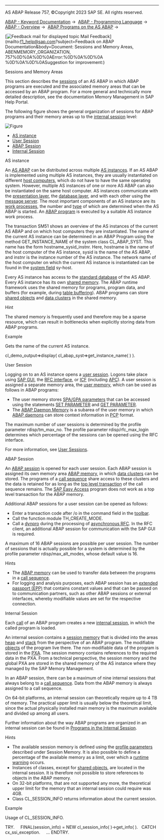   

* * *

AS ABAP Release 757, ©Copyright 2023 SAP SE. All rights reserved.

[ABAP - Keyword Documentation](https://help.sap.com/doc/abapdocu_757_index_htm/7.57/en-US/abenabap.htm) →  [ABAP - Programming Language](https://help.sap.com/doc/abapdocu_757_index_htm/7.57/en-US/abenabap_reference.htm) →  [ABAP - Overview](https://help.sap.com/doc/abapdocu_757_index_htm/7.57/en-US/abenabap_oview.htm) →  [ABAP Programs on the AS ABAP](https://help.sap.com/doc/abapdocu_757_index_htm/7.57/en-US/abenorganization_of_modules.htm) → 

 [![](Mail.gif?object=Mail.gif&sap-language=EN "Feedback mail for displayed topic") Mail Feedback](mailto:f1_help@sap.com?subject=Feedback on ABAP Documentation&body=Document: Sessions and Memory Areas, ABENMEMORY_ORGANIZATION, 757%0D%0A%0D%0AError:%0D%0A%0D%0A
%0D%0A%0D%0ASuggestion for improvement:)

Sessions and Memory Areas

This section describes the [sessions](https://help.sap.com/doc/abapdocu_757_index_htm/7.57/en-US/abensession_glosry.htm "Glossary Entry") of an AS ABAP in which ABAP programs are executed and the associated memory areas that can be accessed by an ABAP program. For a more general and technically more detailed description, see the documentation Memory Management in SAP Help Portal.

The following figure shows the general organization of sessions for ABAP programs and their memory areas up to the [internal session](https://help.sap.com/doc/abapdocu_757_index_htm/7.57/en-US/abeninternal_session_glosry.htm "Glossary Entry") level:

![Figure](abdoc_memory1.gif)

-   [AS instance](#@@ITOC@@ABENMEMORY_ORGANIZATION_1)
-   [User Session](#@@ITOC@@ABENMEMORY_ORGANIZATION_2)
-   [ABAP Session](#@@ITOC@@ABENMEMORY_ORGANIZATION_3)
-   [Internal Session](#@@ITOC@@ABENMEMORY_ORGANIZATION_4)

AS instance   

An [AS ABAP](https://help.sap.com/doc/abapdocu_757_index_htm/7.57/en-US/abenas_abap_glosry.htm "Glossary Entry") can be distributed across multiple [AS instances](https://help.sap.com/doc/abapdocu_757_index_htm/7.57/en-US/abenas_instance_glosry.htm "Glossary Entry"). If an AS ABAP is implemented using multiple AS instances, they are usually instantiated on different [host computers](https://help.sap.com/doc/abapdocu_757_index_htm/7.57/en-US/abenhost_computer_glosry.htm "Glossary Entry"), which do not have to have the same operating system. However, multiple AS instances of one or more AS ABAP can also be instantiated on the same host computer. AS instances communicate with the [presentation layer](https://help.sap.com/doc/abapdocu_757_index_htm/7.57/en-US/abenpresentation_layer_glosry.htm "Glossary Entry"), the [database layer](https://help.sap.com/doc/abapdocu_757_index_htm/7.57/en-US/abendatabase_layer_glosry.htm "Glossary Entry"), and with each other using the [message server](https://help.sap.com/doc/abapdocu_757_index_htm/7.57/en-US/abenmessage_server_glosry.htm "Glossary Entry"). The most important components of an AS instance are its [work processes](https://help.sap.com/doc/abapdocu_757_index_htm/7.57/en-US/abenwork_process_glosry.htm "Glossary Entry"), the number and [type](https://help.sap.com/doc/abapdocu_757_index_htm/7.57/en-US/abentype_glosry.htm "Glossary Entry") of which are determined when the AS ABAP is started. An [ABAP program](https://help.sap.com/doc/abapdocu_757_index_htm/7.57/en-US/abenabap_program_glosry.htm "Glossary Entry") is executed by a suitable AS instance work process.

The transaction SM51 shows an overview of the AS instances of the current AS ABAP and on which host computers they are instantiated. The name of the current AS instance can be determined in an ABAP Program using the method GET\_INSTANCE\_NAME of the system class CL\_ABAP\_SYST. This name has the form hostname\_sysid\_instnr. Here, hostname is the name of the host computer of the AS instance, sysid is the name of the AS ABAP, and instnr is the instance number of the AS instance. The network name of the host computer on which the current AS instance is instantiated can be found in the [system field](https://help.sap.com/doc/abapdocu_757_index_htm/7.57/en-US/abensystem_field_glosry.htm "Glossary Entry") sy-host.

Every AS instance has access to the [standard database](https://help.sap.com/doc/abapdocu_757_index_htm/7.57/en-US/abenstandard_db_glosry.htm "Glossary Entry") of the AS ABAP. Every AS instance has its own [shared memory](https://help.sap.com/doc/abapdocu_757_index_htm/7.57/en-US/abenshared_memory_glosry.htm "Glossary Entry"). The ABAP runtime framework uses the shared memory for programs, program data, and buffers (for example, during [table buffering](https://help.sap.com/doc/abapdocu_757_index_htm/7.57/en-US/abentable_buffering_glosry.htm "Glossary Entry")). ABAP programs can store [shared objects](https://help.sap.com/doc/abapdocu_757_index_htm/7.57/en-US/abenshared_objects_glosry.htm "Glossary Entry") and [data clusters](https://help.sap.com/doc/abapdocu_757_index_htm/7.57/en-US/abendata_cluster_glosry.htm "Glossary Entry") in the shared memory.

Hint

The shared memory is frequently used and therefore may be a sparse resource, which can result in bottlenecks when explicitly storing data from ABAP programs.

Example

Gets the name of the current AS instance.

cl\_demo\_output=>display( cl\_abap\_syst=>get\_instance\_name( ) ).

User Session   

Logging on to an AS instance opens a [user session](https://help.sap.com/doc/abapdocu_757_index_htm/7.57/en-US/abenuser_session_glosry.htm "Glossary Entry"). Logons take place using [SAP GUI](https://help.sap.com/doc/abapdocu_757_index_htm/7.57/en-US/abensap_gui_glosry.htm "Glossary Entry"), the [RFC interface](https://help.sap.com/doc/abapdocu_757_index_htm/7.57/en-US/abenrfc_interface_glosry.htm "Glossary Entry"), or [ICF](https://help.sap.com/doc/abapdocu_757_index_htm/7.57/en-US/abenicf_glosry.htm "Glossary Entry") (including [APC](https://help.sap.com/doc/abapdocu_757_index_htm/7.57/en-US/abenapc_glosry.htm "Glossary Entry")). A user session is assigned a separate memory area, the [user memory](https://help.sap.com/doc/abapdocu_757_index_htm/7.57/en-US/abenuser_memory_glosry.htm "Glossary Entry"), which can be used as follows in ABAP programs:

-   The user memory stores [SPA/GPA parameters](https://help.sap.com/doc/abapdocu_757_index_htm/7.57/en-US/abenspa_gpa_parameter_glosry.htm "Glossary Entry") that can be accessed using the statements [SET PARAMETER](https://help.sap.com/doc/abapdocu_757_index_htm/7.57/en-US/abapset_parameter.htm) and [GET PARAMETER](https://help.sap.com/doc/abapdocu_757_index_htm/7.57/en-US/abapget_parameter.htm).
-   The [ABAP Daemon Memory](https://help.sap.com/doc/abapdocu_757_index_htm/7.57/en-US/abenabap_daemon_memory_glosry.htm "Glossary Entry") is a subarea of the user memory in which [ABAP daemons](https://help.sap.com/doc/abapdocu_757_index_htm/7.57/en-US/abenabap_daemon_glosry.htm "Glossary Entry") can store context information in [PCP](https://help.sap.com/doc/abapdocu_757_index_htm/7.57/en-US/abenpcp_glosry.htm "Glossary Entry") format.

The maximum number of user sessions is determined by the profile parameter rdisp/tm\_max\_no. The profile parameter rdisp/rfc\_max\_login determines which percentage of the sessions can be opened using the RFC interface.

For more information, see [User Sessions](https://help.sap.com/doc/abapdocu_757_index_htm/7.57/en-US/abenuser_sessions.htm).

ABAP Session   

An [ABAP session](https://help.sap.com/doc/abapdocu_757_index_htm/7.57/en-US/abenabap_session_glosry.htm "Glossary Entry") is opened for each user session. Each ABAP session is assigned its own memory area [ABAP memory](https://help.sap.com/doc/abapdocu_757_index_htm/7.57/en-US/abenabap_memory_glosry.htm "Glossary Entry"), in which [data clusters](https://help.sap.com/doc/abapdocu_757_index_htm/7.57/en-US/abendata_cluster_glosry.htm "Glossary Entry") can be stored. The programs of a [call sequence](https://help.sap.com/doc/abapdocu_757_index_htm/7.57/en-US/abencall_sequence_glosry.htm "Glossary Entry") share access to these clusters and the data is retained for as long as the [top level transaction](https://help.sap.com/doc/abapdocu_757_index_htm/7.57/en-US/abentop_level_transaction_glosry.htm "Glossary Entry") of the call sequence remains. The [SAP Easy Access](https://help.sap.com/doc/abapdocu_757_index_htm/7.57/en-US/abensap_easy_access_glosry.htm "Glossary Entry") program does not work as a top level transaction for the ABAP memory.

Additional ABAP sessions for a user session can be opened as follows:

-   Enter a transaction code after /o in the command field in the [toolbar](https://help.sap.com/doc/abapdocu_757_index_htm/7.57/en-US/abensymbol_toolbar_glosry.htm "Glossary Entry").
-   Call the function module TH\_CREATE\_MODE.
-   Call a [dynpro](https://help.sap.com/doc/abapdocu_757_index_htm/7.57/en-US/abendynpro_glosry.htm "Glossary Entry") during the processing of [asynchronous RFC](https://help.sap.com/doc/abapdocu_757_index_htm/7.57/en-US/abenasynchronous_rfc_glosry.htm "Glossary Entry"). In the RFC client, an additional ABAP session for communication with the SAP GUI is required.

A maximum of 16 ABAP sessions are possible per user session. The number of sessions that is actually possible for a system is determined by the profile parameter rdisp/max\_alt\_modes, whose default value is 16.

Hints

-   The [ABAP memory](https://help.sap.com/doc/abapdocu_757_index_htm/7.57/en-US/abenabap_memory_glosry.htm "Glossary Entry") can be used to transfer data between the programs in a [call sequence](https://help.sap.com/doc/abapdocu_757_index_htm/7.57/en-US/abencall_sequence_glosry.htm "Glossary Entry").
-   For logging and analysis purposes, each ABAP session has an [extended passport (EPP)](https://help.sap.com/doc/abapdocu_757_index_htm/7.57/en-US/abenepp.htm) that contains constant values and that can be passed on to communication partners, such as other ABAP sessions or external interfaces, whereby modifiable values are set for the respective connection.

Internal Session   

Each [call](https://help.sap.com/doc/abapdocu_757_index_htm/7.57/en-US/abenabap_program_call.htm) of an ABAP program creates a new [internal session](https://help.sap.com/doc/abapdocu_757_index_htm/7.57/en-US/abeninternal_session.htm), in which the called program is loaded.

An internal session contains a [session memory](https://help.sap.com/doc/abapdocu_757_index_htm/7.57/en-US/abenroll_area_glosry.htm "Glossary Entry") that is divided into the areas [heap](https://help.sap.com/doc/abapdocu_757_index_htm/7.57/en-US/abenheap_glosry.htm "Glossary Entry") and [stack](https://help.sap.com/doc/abapdocu_757_index_htm/7.57/en-US/abenstack_glosry.htm "Glossary Entry") from the perspective of an ABAP program. The modifiable [objects](https://help.sap.com/doc/abapdocu_757_index_htm/7.57/en-US/abenobject_glosry.htm "Glossary Entry") of the program live there. The non-modifiable data of the program is stored in the [PXA](https://help.sap.com/doc/abapdocu_757_index_htm/7.57/en-US/abenpxa_glosry.htm "Glossary Entry"). The session memory contains references to the required data in the PXA. From a technical perspective, the session memory and the global PXA are stored in the shared memory of the AS instance where they managed by the SAP Memory Management.

In an ABAP session, there can be a maximum of nine internal sessions that always belong to a [call sequence](https://help.sap.com/doc/abapdocu_757_index_htm/7.57/en-US/abencall_sequence_glosry.htm "Glossary Entry"). Data from the ABAP memory is always assigned to a call sequence.

On 64-bit platforms, an internal session can theoretically require up to 4 TB of memory. The practical upper limit is usually below the theoretical limit, since the actual physically installed main memory is the maximum available and divided up among all users.

Further information about the way ABAP programs are organized in an internal session can be found in [Programs in the Internal Session](https://help.sap.com/doc/abapdocu_757_index_htm/7.57/en-US/abeninternal_session.htm).

Hints

-   The available session memory is defined using the [profile parameters](https://help.sap.com/doc/abapdocu_757_index_htm/7.57/en-US/abenprofile_parameter_glosry.htm "Glossary Entry") described under Session Memory. It is also possible to define a percentage of the available memory as a limit, over which a [runtime warning](https://help.sap.com/doc/abapdocu_757_index_htm/7.57/en-US/abenruntime_warning_glosry.htm "Glossary Entry") occurs.
-   Instances of classes, except for [shared objects](https://help.sap.com/doc/abapdocu_757_index_htm/7.57/en-US/abenshared_objects_glosry.htm "Glossary Entry"), are located in the internal session. It is therefore not possible to store references to objects in the ABAP memory.
-   On 32-bit platforms, that are not supported any more, the theoretical upper limit for the memory that an internal session could require was 4GB.
-   Class CL\_SESSION\_INFO returns information about the current session.

Example

Usage of CL\_SESSION\_INFO.

TRY.
    FINAL(session\_info) = NEW cl\_session\_info( )->get\_info( ).
  CATCH cx\_ssi\_exception.
    ...
ENDTRY.